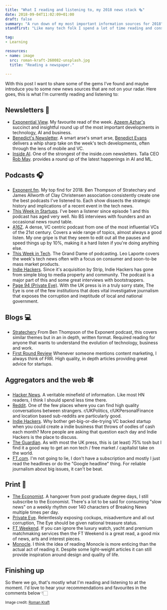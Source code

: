 ```yaml
---
title: "What I reading and listening to, my 2018 news stack 🗞"
date: 2018-09-04T11:02:09+01:00
draft: false
summary: "A run down of my most important information sources for 2018"
standfirst: "Like many tech folk I spend a lot of time reading and consuming information online. What consistently surprises me is discovering a new source of news only to find it has been in going for a years and I’m late to the party."

tag: 
- Learning

resources:
- name: image
  src: roman-kraft-260082-unsplash.jpg
  title: "Reading a newspaper."
  
---
```

With this post I want to share some of the gems I’ve found and maybe introduce you to some new news sources that are not on your radar. Here goes, this is what I'm currently reading and listening to: 

## Newsletters 📰

- [Exponential View](http://www.exponentialview.co). My favourite read of the week. [Azeem Azhar's](https://twitter.com/azeem) succinct and insightful round up of the most important developments in technology, AI and business.
- [Benedict's Newsletter](https://www.ben-evans.com/). A smart arse's smart arse, [Benedict Evans](https://twitter.com/BenedictEvans) delivers a whip sharp take on the week's tech developments, often through the lens of mobile and VC.
- [Inside AI](https://inside.com/ai). One of the strongest of the inside.com newsletters. Talla CEO [Rob May](https://twitter.com/robmay). provides a round up of the latest happenings in AI and ML.

## Podcasts 🎧

- [Exponent.fm]( http://exponent.fm/). My top find for 2018. Ben Thompson of Stratechary and James Allworth of Clay Christensen association consistently create one the best podcasts I've listened to. Each show dissects the strategic history and implications of a recent event in the tech news.
- [This Week in Startups]( https://thisweekinstartups.com/). I've been a listener since episode 1 and this podcast has aged very well. No BS interviews with founders and an occasional news round table.
- [A16Z]( https://a16z.com/podcasts/). A dense, VC centric podcast from one of the most influential VCs of the 21st century. Covers a wide range of topics, almost always a good listen. My one gripe is that they seem to edit out all the pauses and speed things up by 10%, making it a hard listen if you're doing anything else.
- [This Week in Tech]( https://twit.tv/shows/this-week-in-tech). The Grand Dame of podcasting. Leo Laporte covers the week's tech news often with a focus on consumer and soon-to-be mass market products.
- [Indie Hackers]( https://www.indiehackers.com/podcast). Since it's acquisition by Strip, Indie Hackers has gone from simple blog to media property and community. The podcast is a major part of this and some great interviews with bootstrappers.
- [Page 94 (Private Eye)]( http://www.private-eye.co.uk/podcast). With the UK press is in a truly sorry state, The Eye is one of the few institutions that does vital investigative journalism that exposes the corruption and ineptitude of local and national government.

## Blogs 💻
- [Stratechery](https://stratechery.com/) From Ben Thompson of the Exponent podcast, this covers similar themes but in an in depth, written format. Required reading for anyone that wants to understand the evolution of technology, business and work. 
- [First Round Review](http://firstround.com/review/) Whenever someone mentions content marketing, I always think of FRR. High quality, in depth articles providing great advice for startups.

## Aggregators and the web 🕸
- [Hacker News](https://news.ycombinator.com/). A veritable minefield of information. Like most HN readers, I think I should spend less time there.
- [Reddit](https://www.reddit.com/). One of the few places where you can find high quality conversations between strangers. r/UKPolitics, r/UKPersonalFinance and location based sub-reddits are particularly good.
- [Indie Hackers](https://www.indiehackers.com). Why bother get-big-or-die-trying VC backed startup when you could create a indie business that throws of oodles of cash each month? More people are asking that question each day and Indie Hackers is the place to discuss.
- [The Guardian](https://www.theguardian.com). As with most the UK press, this is (at least) 75% tosh but I find it a good way to get an non tech / free market / capitalist take on the world.
- [FT.com](https://ft.com). I'm not going to lie, I don't have a subscription and mostly I just read the headlines or do the "Google headline" thing. For reliable journalism about big issues, it can't be beat.

## Print 📄
- [The Economist](https://www.economist.com/). A hangover from post graduate degree days, I still subscribe to the Economist. There's a lot to be said for consuming "slow news" on a weekly rhythm over 140 characters of Breaking News multiple times per day.
- [Private Eye](http://www.private-eye.co.uk/). Relentlessly exposing cockups, misadventure and all out corruption, The Eye should be given national treasure status.
- [FT Weekend](https://www.ft.com/life-arts). If you can ignore the luxury watch, yacht and premium matchmaking services then the FT Weekend is a great read, a good mix of news, arts and interest pieces. 
- [Monocle](https://monocle.com). I think the idea of reading Monocle is more enticing than the actual act of reading it. Despite some light-weight articles it can still provide inspiration around design and quality of life. 

## Finishing up
So there we go, that's mostly what I'm reading and listening to at the moment. I'd love to hear your recommendations and favourites in the comments below 👇🏻

<small>Image credit: <a href="https://unsplash.com/@romankraft?utm_medium=referral&amp;utm_campaign=photographer-credit&amp;utm_content=creditBadge" target="_blank" rel="noopener noreferrer" title="Download free do whatever you want high-resolution photos from Roman Kraft">Roman Kraft</a></small>